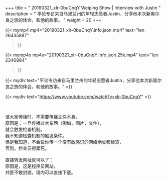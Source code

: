 +++
title = " 20190321_xIr-0buCnqY Weiping Show | Interview with Justin "
description = " 平论专访来自马里兰州的年轻志愿者Justin，分享他本次新奥尔良之旅的体会，和他的故事。 "
weight = 20
+++

{{< mymp4 mp4="20190321_xIr-0buCnqY.info.json.mp4" 
text="len 26435887"
>}}

{{< mymp4x  mp4x="20190321_xIr-0buCnqY.info.json.25k.mp4"
text="len 2340984"
>}}


{{< mydiv text="平论专访来自马里兰州的年轻志愿者Justin，分享他本次新奥尔良之旅的体会，和他的故事。" >}}
<br>

{{< mydiv text="https://www.youtube.com/watch?v=xIr-0buCnqY" >}}


<br>

请大家传播时，不需要传播文件本身，<br>
原因是：一旦传播过大东西（例如，图片，文件），<br>
就会触发检查机制。<br>
我不知道检查机制的触发条件。<br>
但是我知道，不会说你传一个没有敏感词的网络地址都检查，<br>
否则，检查员得累死。<br><br>
直接转发网址就可以了：<br>
原因是，这是程序员网站，<br>
共匪不敢封锁，墙内可以直接下载。


